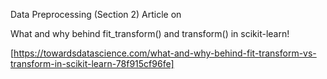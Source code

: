 Data Preprocessing (Section 2) Article on 

What and why behind fit_transform() and transform() in scikit-learn!

[https://towardsdatascience.com/what-and-why-behind-fit-transform-vs-transform-in-scikit-learn-78f915cf96fe]
